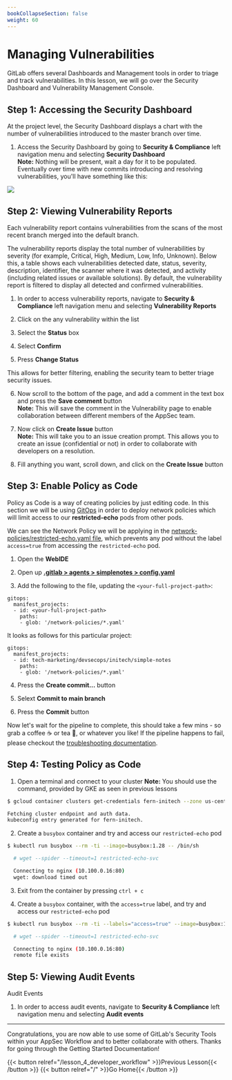 ```yaml
---
bookCollapseSection: false
weight: 60
---
```


# Managing Vulnerabilities

GitLab offers several Dashboards and Management tools in order to triage
and track vulnerabilities. In this lesson, we will go over the Security
Dashboard and Vulnerability Management Console.

## Step 1: Accessing the Security Dashboard

At the project level, the Security Dashboard displays a chart with the number of vulnerabilities introduced to the master branch over time. 

1. Access the Security Dashboard by going to **Security & Compliance** left navigation menu and selecting **Security Dashboard**  
**Note:** Nothing will be present, wait a day for it to be populated. Eventually over time with new commits introducing and resolving vulnerabilities, you'll have something like this:

![](/devsecops/initech/simple-notes/images/security_dashboard.png)

## Step 2: Viewing Vulnerability Reports

Each vulnerability report contains vulnerabilities from the scans of the most recent branch merged into the default branch.

The vulnerability reports display the total number of vulnerabilities by severity (for example, Critical, High, Medium, Low, Info, Unknown). Below this, a table shows each vulnerabilities detected date, status, severity, description, identifier, the scanner where it was detected, and activity (including related issues or available solutions). By default, the vulnerability report is filtered to display all detected and confirmed vulnerabilities.

1. In order to access vulnerability reports, navigate to **Security & Compliance** left navigation menu and selecting **Vulnerability Reports** 

2. Click on the any vulnerability within the list

3. Select the **Status** box

4. Select **Confirm**

5. Press **Change Status**

This allows for better filtering, enabling the security team to better triage security issues.

6. Now scroll to the bottom of the page, and add a comment in the text box and press the **Save comment** button  
**Note:** This will save the comment in the Vulnerability page to enable collaboration between different members of the AppSec team.

7. Now click on **Create Issue** button  
**Note:** This will take you to an issue creation prompt. This allows you to create an issue (confidential or not) in order to
collaborate with developers on a resolution.

8. Fill anything you want, scroll down, and click on the **Create Issue** button

## Step 3: Enable Policy as Code

Policy as Code is a way of creating policies by just editing code. In this section we will be using [GitOps](https://docs.gitlab.com/ee/user/clusters/agent/gitops.html) in order to deploy network policies which will limit access to our **restricted-echo** pods from other pods.

We can see the Network Policy we will be applying in the [network-policies/restricted-echo.yaml file](https://gitlab.com/tech-marketing/devsecops/initech/simple-notes/-/blob/main/network-policies/restricted-echo.yaml), which prevents any pod without the label `access=true` from accessing the `restricted-echo` pod.

1. Open the **WebIDE**

2. Open up [**.gitlab > agents > simplenotes > config.yaml**](https://gitlab.com/tech-marketing/devsecops/initech/simple-notes/-/blob/main/.gitlab/agents/simplenotes/config.yaml)

3. Add the following to the file, updating the `<your-full-project-path>`:
```
gitops:
  manifest_projects:
  - id: <your-full-project-path>
    paths:
    - glob: '/network-policies/*.yaml'
```

It looks as follows for this particular project:
```
gitops:
  manifest_projects:
  - id: tech-marketing/devsecops/initech/simple-notes
    paths:
    - glob: '/network-policies/*.yaml'
```

4. Press the **Create commit...** button

5. Selext **Commit to main branch**

6. Press the **Commit** button

Now let's wait for the pipeline to complete, this should take a few mins - so grab a coffee ☕️ or tea 🍵, or whatever you like! If the pipeline happens to fail, please checkout the [troubleshooting documentation](../../documentation/troubleshooting).

## Step 4: Testing Policy as Code

1. Open a terminal and connect to your cluster
**Note:** You should use the command, provided by GKE as seen in previous lessons

```bash
$ gcloud container clusters get-credentials fern-initech --zone us-central1-c --project fdiaz-02874dfa

Fetching cluster endpoint and auth data.
kubeconfig entry generated for fern-initech.
```

2. Create a `busybox` container and try and access our `restricted-echo` pod

```bash
$ kubectl run busybox --rm -ti --image=busybox:1.28 -- /bin/sh

  # wget --spider --timeout=1 restricted-echo-svc

  Connecting to nginx (10.100.0.16:80)
  wget: download timed out
```

3. Exit from the container by pressing `ctrl + c`

4.  Create a `busybox` container, with the `access=true` label, and try and access our `restricted-echo` pod

```bash
$ kubectl run busybox --rm -ti --labels="access=true" --image=busybox:1.28 -- /bin/sh

  # wget --spider --timeout=1 restricted-echo-svc

  Connecting to nginx (10.100.0.16:80)
  remote file exists
```

## Step 5: Viewing Audit Events

Audit Events

1. In order to access audit events, navigate to **Security & Compliance** left navigation menu and selecting **Audit events**

---

Congratulations, you are now able to use some of GitLab's Security Tools within
your AppSec Workflow and to better collaborate with others. Thanks for going
through the Getting Started Documentation!

{{< button relref="/lesson_4_developer_workflow" >}}Previous Lesson{{< /button >}}
{{< button relref="/" >}}Go Home{{< /button >}}
